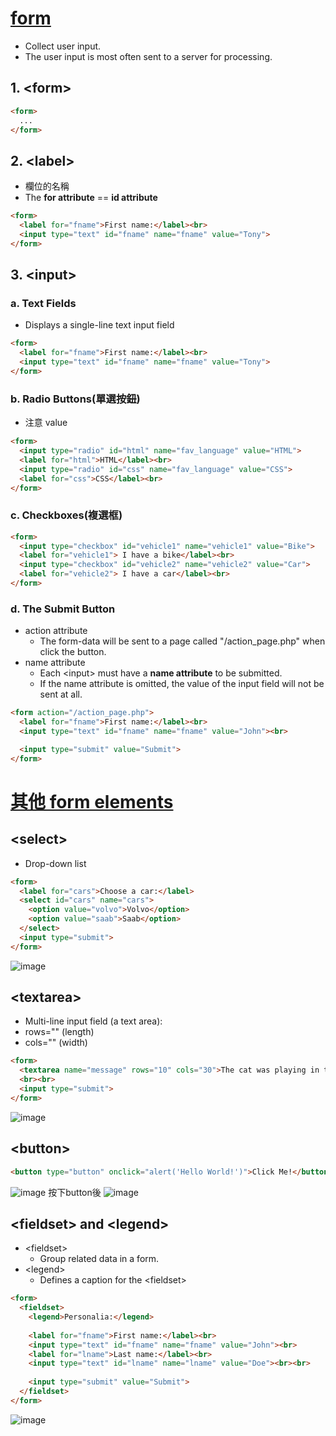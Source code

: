 # [form](https://www.w3schools.com/html/html_forms.asp)
- Collect user input. 
- The user input is most often sent to a server for processing.
## 1. \<form>
```html
<form>
  ...
</form>
```

## 2. \<label>
- 欄位的名稱
- The **for attribute** == **id attribute**
```html
<form>
  <label for="fname">First name:</label><br>
  <input type="text" id="fname" name="fname" value="Tony">
</form>
```

## 3. \<input>
### a. Text Fields
- Displays a single-line text input field
```html
<form>
  <label for="fname">First name:</label><br>
  <input type="text" id="fname" name="fname" value="Tony">
</form>
```
### b. Radio Buttons(單選按鈕)
- 注意 value
```html
<form>
  <input type="radio" id="html" name="fav_language" value="HTML">
  <label for="html">HTML</label><br>
  <input type="radio" id="css" name="fav_language" value="CSS">
  <label for="css">CSS</label><br>
</form> 
```
### c. Checkboxes(複選框)
```html
<form>
  <input type="checkbox" id="vehicle1" name="vehicle1" value="Bike">
  <label for="vehicle1"> I have a bike</label><br>
  <input type="checkbox" id="vehicle2" name="vehicle2" value="Car">
  <label for="vehicle2"> I have a car</label><br>
</form> 

```
### d. The Submit Button
- action attribute
  - The form-data will be sent to a page called "/action_page.php" when click the button.
- name attribute
  - Each \<input> must have a **name attribute** to be submitted.
  - If the name attribute is omitted, the value of the input field will not be sent at all.
```html
<form action="/action_page.php">
  <label for="fname">First name:</label><br>
  <input type="text" id="fname" name="fname" value="John"><br>

  <input type="submit" value="Submit">
</form> 
```
# [其他 form elements](https://www.w3schools.com/html/html_form_elements.asp)
## \<select>
- Drop-down list
```html
<form>
  <label for="cars">Choose a car:</label>
  <select id="cars" name="cars">
    <option value="volvo">Volvo</option>
    <option value="saab">Saab</option>
  </select>
  <input type="submit">
</form>
```
![image](https://user-images.githubusercontent.com/90739897/162145511-3598fc8a-613e-414a-bf56-f9130906b452.png)

## \<textarea>
- Multi-line input field (a text area):
- rows="" (length) 
- cols="" (width)
```html
<form>
  <textarea name="message" rows="10" cols="30">The cat was playing in the garden.</textarea>
  <br><br>
  <input type="submit">
</form>
```
![image](https://user-images.githubusercontent.com/90739897/162146757-56cacc21-f8a7-48f8-a221-3fe5783e8a3f.png)

## \<button>
```html
<button type="button" onclick="alert('Hello World!')">Click Me!</button>
```
![image](https://user-images.githubusercontent.com/90739897/162151763-a7022ea9-8003-4772-8ce4-4f632d2f5627.png) 
按下button後
![image](https://user-images.githubusercontent.com/90739897/162152104-f81af362-f544-48f3-a056-cb62f60a2620.png)

## \<fieldset> and \<legend> 
- \<fieldset>
  - Group related data in a form.
- \<legend>  
  - Defines a caption for the \<fieldset>
```html
<form>
  <fieldset>
    <legend>Personalia:</legend>
    
    <label for="fname">First name:</label><br>
    <input type="text" id="fname" name="fname" value="John"><br>
    <label for="lname">Last name:</label><br>
    <input type="text" id="lname" name="lname" value="Doe"><br><br>
    
    <input type="submit" value="Submit">
  </fieldset>
</form>
```
![image](https://user-images.githubusercontent.com/90739897/162153043-a00d3c5d-283c-478a-8688-5b5bec47975b.png)
